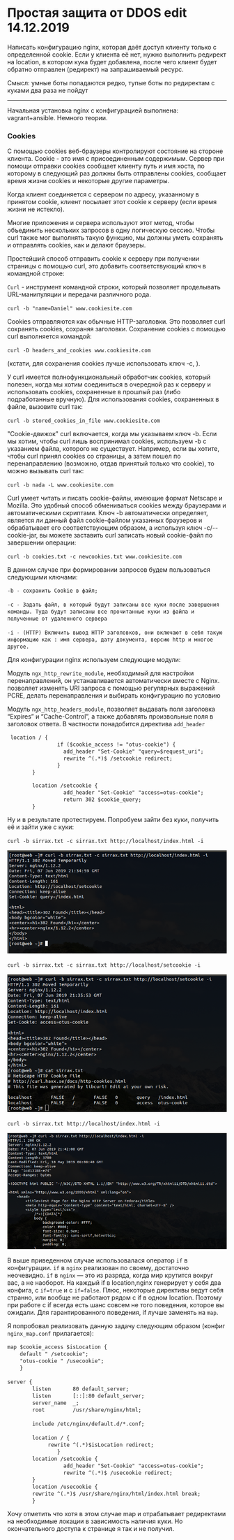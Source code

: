 # Простая защита от DDOS edit 14.12.2019

Написать конфигурацию nginx, которая даёт доступ клиенту только с определенной cookie.
Если у клиента её нет, нужно выполнить редирект на location, в котором кука будет добавлена, после чего клиент будет обратно отправлен (редирект) на запрашиваемый ресурс.

Смысл: умные боты попадаются редко, тупые боты по редиректам с куками два раза не пойдут
*******************************************

Начальная установка nginx c конфигурацией выполнена: vagrant+ansible.
Немного теории.

### Cookies

С помощью cookies веб-браузеры контролируют состояние на стороне клиента. Cookie - это имя с присоединенным содержимым. Сервер при помощи отправки cookies сообщает клиенту путь и имя хоста, по которому в следующий раз должны быть отправлены cookies, сообщает время жизни cookies и некоторые другие параметры. 

Когда клиент соединяется с сервером по адресу, указанному в принятом cookie, клиент посылает этот cookie к серверу (если время жизни не истекло). 

Многие приложения и сервера используют этот метод, чтобы объединить нескольких запросов в одну логическую сессию. Чтобы curl также мог выполнять такую функцию, мы должны уметь сохранять и отправлять cookies, как и делают браузеры. 

Простейший способ отправить cookie к серверу при получении страницы с помощью curl, это добавить соответствующий ключ в командной строке:

`Curl` - инструмент командной строки, который позволяет проделывать URL-манипуляции и передачи различного рода. 

`curl -b "name=Daniel" www.cookiesite.com`

Cookies отправляются как обычные HTTP-заголовки. Это позволяет curl сохранять cookies, сохраняя заголовки. Сохранение cookies с помощью curl выполняется командой:

`curl -D headers_and_cookies www.cookiesite.com`

(кстати, для сохранения cookies лучше использовать ключ -c, ).

У curl имеется полнофункциональный обработчик cookies, который полезен, когда мы хотим соединиться в очередной раз к серверу и использовать cookies, сохраненные в прошлый раз (либо подработанные вручную). Для использования cookies, сохраненных в файле, вызовите curl так: 

`curl -b stored_cookies_in_file www.cookiesite.com`

"Cookie-движок" curl включается, когда мы указываем ключ -b. Если мы хотим, чтобы curl лишь воспринимал cookies, используем -b с указанием файла, которого не существует. Например, если вы хотите, чтобы curl принял cookies со страницы, а затем пошел по перенаправлению (возможно, отдав принятый только что cookie), то можно вызывать curl так:

`curl -b nada -L www.cookiesite.com`

Curl умеет читать и писать cookie-файлы, имеющие формат Netscape и Mozilla. Это удобный способ обмениваться cookies между браузерами и автоматическими скриптами. Ключ -b автоматически определяет, является ли данный файл cookie-файлом указанных браузеров и обрабатывает его соответствующим образом, а используя ключ -c/--cookie-jar, вы можете заставить curl записать новый cookie-файл по завершении операции: 

`curl -b cookies.txt -c newcookies.txt www.cookiesite.com`

В данном случае при формировании запросов будем пользоваться следующими ключами:

```
-b - сохранить Cookie в файл;

-c - Задать файл, в который будут записаны все куки после завершения команды. Туда будут записаны все прочитанные куки из файла и полученные от удаленного сервера

-i - (HTTP) Включить вывод HTTP заголовков, они включают в себя такую информацию как : имя сервера, дату документа, версию http и многое другое.
```

Для конфигурации nginx используем следующие модули:

Модуль `ngx_http_rewrite_module`, необходимый для настройки перенаправлений, он устанавливается автоматически вместе с Nginx. позволяет изменять URI запроса с помощью регулярных выражений PCRE, делать перенаправления и выбирать конфигурацию по условию

Модуль `ngx_http_headers_module`, позволяет выдавать поля заголовка “Expires” и “Cache-Control”, а также добавлять произвольные поля в заголовок ответа.
В частности понадобится директива `add_header`

```
 location / {
                if ($cookie_access != "otus-cookie") {
                  add_header "Set-Cookie" "query=$request_uri";
                  rewrite ^(.*)$ /setcookie redirect;
                }
        }
```
```
        location /setcookie {
                  add_header "Set-Cookie" "access=otus-cookie";
                  return 302 $cookie_query;
        }
```

Ну и в результате протестируем. Попробуем зайти без куки, получить её и зайти уже с куки:

`curl -b sirrax.txt -c sirrax.txt http://localhost/index.html -i`

![](https://raw.githubusercontent.com/sirrax/otus-linux/master/m3_l25_web/screen/1.png)

`curl -b sirrax.txt -c sirrax.txt http://localhost/setcookie -i`

![](https://raw.githubusercontent.com/sirrax/otus-linux/master/m3_l25_web/screen/2.png)

`curl -b sirrax.txt http://localhost/index.html -i`

![](https://raw.githubusercontent.com/sirrax/otus-linux/master/m3_l25_web/screen/3.png)


В выше приведенном случае использовалася оператор `if` в конфигурации. `if` в `nginx` реализован по своему, достаточно неочевидно. `if` в `nginx` — это из разряда, когда мир крутится вокруг вас, а не наоборот. На каждый if в location,nginx генерирует у себя два конфига, с `if=true` и с `if=false`.
Плюс, некоторые директивы ведут себя странно, или вообще не работают рядом с if в одном location. Поэтому при работе с if всегда есть шанс совсем не того поведения, которое вы ожидали. Для гарантированного поведения, if лучше заменять на `map`.

Я попробовал реализовать данную задачу следующим образом (конфиг `nginx_map.conf` прилагается):

```
map $cookie_access $isLocation {
    default " /setcookie";
    "otus-cookie " /usecookie";
    }

server {
        listen       80 default_server;
        listen       [::]:80 default_server;
        server_name  _;
        root         /usr/share/nginx/html;

        include /etc/nginx/default.d/*.conf;

        location / {
             rewrite ^(.*)$isLocation redirect;
                }
        location /setcookie {
                  add_header "Set-Cookie" "access=otus-cookie";
                  rewrite ^(.*)$ /usecookie redirect;
        }
        location /usecookie {
        rewrite ^(.*)$ /usr/share/nginx/html/index.html break;
        }
```
Хочу отметить что хотя в этом случае map  и отрабатывает редиректами на необходимые локации в зависимость наличия куки. Но окончательного доступа к странице я так и не получил.

